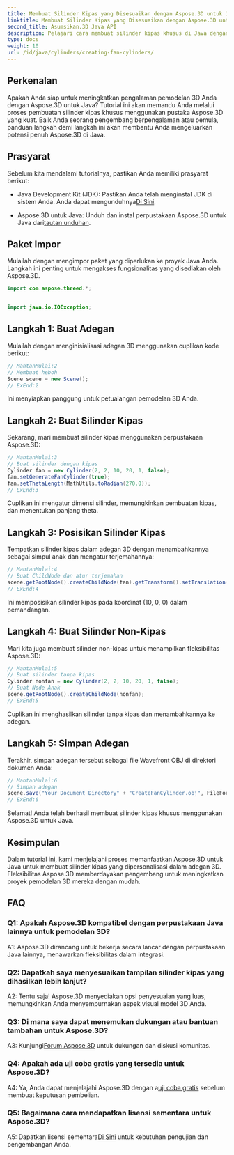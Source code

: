 ```yaml
---
title: Membuat Silinder Kipas yang Disesuaikan dengan Aspose.3D untuk Java
linktitle: Membuat Silinder Kipas yang Disesuaikan dengan Aspose.3D untuk Java
second_title: Asumsikan.3D Java API
description: Pelajari cara membuat silinder kipas khusus di Java dengan Aspose.3D. Tingkatkan permainan pemodelan 3D Anda dengan mudah.
type: docs
weight: 10
url: /id/java/cylinders/creating-fan-cylinders/
---
```

## Perkenalan

Apakah Anda siap untuk meningkatkan pengalaman pemodelan 3D Anda dengan Aspose.3D untuk Java? Tutorial ini akan memandu Anda melalui proses pembuatan silinder kipas khusus menggunakan pustaka Aspose.3D yang kuat. Baik Anda seorang pengembang berpengalaman atau pemula, panduan langkah demi langkah ini akan membantu Anda mengeluarkan potensi penuh Aspose.3D di Java.

## Prasyarat

Sebelum kita mendalami tutorialnya, pastikan Anda memiliki prasyarat berikut:

- Java Development Kit (JDK): Pastikan Anda telah menginstal JDK di sistem Anda. Anda dapat mengunduhnya[Di Sini](https://www.oracle.com/java/technologies/javase-downloads.html).

-  Aspose.3D untuk Java: Unduh dan instal perpustakaan Aspose.3D untuk Java dari[tautan unduhan](https://releases.aspose.com/3d/java/).

## Paket Impor

Mulailah dengan mengimpor paket yang diperlukan ke proyek Java Anda. Langkah ini penting untuk mengakses fungsionalitas yang disediakan oleh Aspose.3D.

```java
import com.aspose.threed.*;


import java.io.IOException;
```

## Langkah 1: Buat Adegan

Mulailah dengan menginisialisasi adegan 3D menggunakan cuplikan kode berikut:

```java
// MantanMulai:2
// Membuat heboh
Scene scene = new Scene();
// ExEnd:2
```

Ini menyiapkan panggung untuk petualangan pemodelan 3D Anda.

## Langkah 2: Buat Silinder Kipas

Sekarang, mari membuat silinder kipas menggunakan perpustakaan Aspose.3D:

```java
// MantanMulai:3
// Buat silinder dengan kipas
Cylinder fan = new Cylinder(2, 2, 10, 20, 1, false);
fan.setGenerateFanCylinder(true);
fan.setThetaLength(MathUtils.toRadian(270.0));
// ExEnd:3
```

Cuplikan ini mengatur dimensi silinder, memungkinkan pembuatan kipas, dan menentukan panjang theta.

## Langkah 3: Posisikan Silinder Kipas

Tempatkan silinder kipas dalam adegan 3D dengan menambahkannya sebagai simpul anak dan mengatur terjemahannya:

```java
// MantanMulai:4
// Buat ChildNode dan atur terjemahan
scene.getRootNode().createChildNode(fan).getTransform().setTranslation(10, 0, 0);
// ExEnd:4
```

Ini memposisikan silinder kipas pada koordinat (10, 0, 0) dalam pemandangan.

## Langkah 4: Buat Silinder Non-Kipas

Mari kita juga membuat silinder non-kipas untuk menampilkan fleksibilitas Aspose.3D:

```java
// MantanMulai:5
// Buat silinder tanpa kipas
Cylinder nonfan = new Cylinder(2, 2, 10, 20, 1, false);
// Buat Node Anak
scene.getRootNode().createChildNode(nonfan);
// ExEnd:5
```

Cuplikan ini menghasilkan silinder tanpa kipas dan menambahkannya ke adegan.

## Langkah 5: Simpan Adegan

Terakhir, simpan adegan tersebut sebagai file Wavefront OBJ di direktori dokumen Anda:

```java
// MantanMulai:6
// Simpan adegan
scene.save("Your Document Directory" + "CreateFanCylinder.obj", FileFormat.WAVEFRONTOBJ);
// ExEnd:6
```

Selamat! Anda telah berhasil membuat silinder kipas khusus menggunakan Aspose.3D untuk Java.

## Kesimpulan

Dalam tutorial ini, kami menjelajahi proses memanfaatkan Aspose.3D untuk Java untuk membuat silinder kipas yang dipersonalisasi dalam adegan 3D. Fleksibilitas Aspose.3D memberdayakan pengembang untuk meningkatkan proyek pemodelan 3D mereka dengan mudah.

## FAQ

### Q1: Apakah Aspose.3D kompatibel dengan perpustakaan Java lainnya untuk pemodelan 3D?

A1: Aspose.3D dirancang untuk bekerja secara lancar dengan perpustakaan Java lainnya, menawarkan fleksibilitas dalam integrasi.

### Q2: Dapatkah saya menyesuaikan tampilan silinder kipas yang dihasilkan lebih lanjut?

A2: Tentu saja! Aspose.3D menyediakan opsi penyesuaian yang luas, memungkinkan Anda menyempurnakan aspek visual model 3D Anda.

### Q3: Di mana saya dapat menemukan dukungan atau bantuan tambahan untuk Aspose.3D?

 A3: Kunjungi[Forum Aspose.3D](https://forum.aspose.com/c/3d/18) untuk dukungan dan diskusi komunitas.

### Q4: Apakah ada uji coba gratis yang tersedia untuk Aspose.3D?

 A4: Ya, Anda dapat menjelajahi Aspose.3D dengan a[uji coba gratis](https://releases.aspose.com/) sebelum membuat keputusan pembelian.

### Q5: Bagaimana cara mendapatkan lisensi sementara untuk Aspose.3D?

 A5: Dapatkan lisensi sementara[Di Sini](https://purchase.aspose.com/temporary-license/) untuk kebutuhan pengujian dan pengembangan Anda.